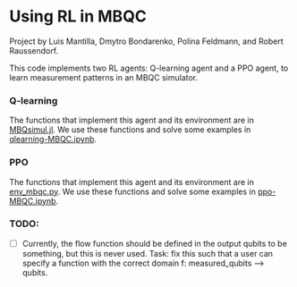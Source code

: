 # Using RL in MBQC

Project by Luis Mantilla, Dmytro Bondarenko, Polina Feldmann, and Robert Raussendorf.

This code implements two RL agents: Q-learning agent and a PPO agent, to learn measurement patterns in an MBQC simulator.

### Q-learning 
The functions that implement this agent and its environment are in [MBQsimul.jl](MBQsimul.jl). 
We use these functions and solve some examples in [qlearning-MBQC.ipynb](qlearning-MBQC.ipynb).

### PPO
The functions that implement this agent and its environment are in [env_mbqc.py](env_mbqc.py).
We use these functions and solve some examples in [ppo-MBQC.ipynb](ppo-MBQC.ipynb).


### TODO:
- [ ] Currently, the flow function should be defined in the output qubits to be something, but this is never used. Task: fix this such that a user can specify a function with the correct domain f: measured_qubits --> qubits. 

